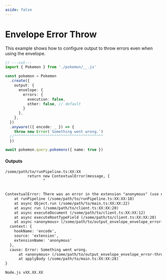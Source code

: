 ```yaml
---
aside: false
---
```


# Envelope Error Throw

This example shows how to configure output to throw errors even when using the envelope.

<!-- dprint-ignore-start -->
```ts twoslash
// ---cut---
import { Pokemon } from './pokemon/__.js'

const pokemon = Pokemon
  .create({
    output: {
      envelope: {
        errors: {
          execution: false,
          other: false, // default
        }
      },
    },
  })
  .anyware(({ encode: _ }) => {
    throw new Error(`Something went wrong.`)
  //^^^^^^^^^^^^^^^^^^^^^^^^^^^^^^^^^^^^^^^^
  })

await pokemon.query.pokemons({ name: true })
```
<!-- dprint-ignore-end -->

#### Outputs

<!-- dprint-ignore-start -->
```txt
/some/path/to/runPipeline.ts:XX:XX
          return new ContextualError(message, {
                 ^


ContextualError: There was an error in the extension "anonymous" (use named functions to improve this error message) while running hook "encode".
    at runPipeline (/some/path/to/runPipeline.ts:XX:XX:18)
    at async Object.run (/some/path/to/main.ts:XX:XX:22)
    at async run (/some/path/to/client.ts:XX:XX:20)
    at async executeDocument (/some/path/to/client.ts:XX:XX:12)
    at async executeRootTypeField (/some/path/to/client.ts:XX:XX:20)
    at async <anonymous> (/some/path/to/output_envelope_envelope_error-throw__envelope-error-throw.ts:XX:XX:1) {
  context: {
    hookName: 'encode',
    source: 'extension',
    extensionName: 'anonymous'
  },
  cause: Error: Something went wrong.
      at <anonymous> (/some/path/to/output_envelope_envelope_error-throw__envelope-error-throw.ts:XX:XX:11)
      at applyBody (/some/path/to/main.ts:XX:XX:28)
}

Node.js vXX.XX.XX
```
<!-- dprint-ignore-end -->
